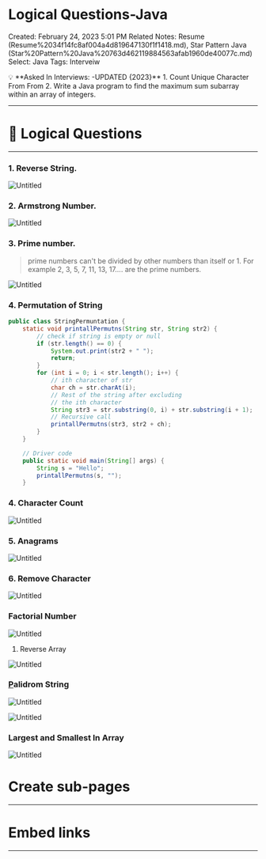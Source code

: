 # Logical Questions-Java

Created: February 24, 2023 5:01 PM
Related Notes: Resume (Resume%2034f14fc8af004a4d819647130f1f1418.md), Star Pattern Java (Star%20Pattern%20Java%20763d462119884563afab1960de40077c.md)
Select: Java
Tags: Interveiw

<aside>
💡 **Asked In Interviews: -UPDATED {2023}**
1. Count Unique Character From From
2. Write a Java program to find the maximum sum subarray within an array of integers.

</aside>

---

# 💖 Logical Questions

---

### 1. Reverse String.

![Untitled](Logical%20Questions-Java%20850195ff45bd4963bfaf6466c1ad2655/Untitled.png)

### 2. Armstrong Number.

![Untitled](Logical%20Questions-Java%20850195ff45bd4963bfaf6466c1ad2655/Untitled%201.png)

### 3. Prime number.

> prime numbers can't be divided by other numbers than itself or 1. For example 2, 3, 5, 7, 11, 13, 17.... are the prime numbers.
> 

![Untitled](Logical%20Questions-Java%20850195ff45bd4963bfaf6466c1ad2655/Untitled%202.png)

### 4. Permutation of String

```java
public class StringPermuntation {
    static void printallPermutns(String str, String str2) {
        // check if string is empty or null
        if (str.length() == 0) {
            System.out.print(str2 + " ");
            return;
        }
        for (int i = 0; i < str.length(); i++) {
            // ith character of str
            char ch = str.charAt(i);
            // Rest of the string after excluding
            // the ith character
            String str3 = str.substring(0, i) + str.substring(i + 1);
            // Recursive call
            printallPermutns(str3, str2 + ch);
        }
    }

    // Driver code
    public static void main(String[] args) {
        String s = "Hello";
        printallPermutns(s, "");
    }
```

### 4. Character Count

![Untitled](Logical%20Questions-Java%20850195ff45bd4963bfaf6466c1ad2655/Untitled%203.png)

### 5. Anagrams

![Untitled](Logical%20Questions-Java%20850195ff45bd4963bfaf6466c1ad2655/Untitled%204.png)

### 6. Remove Character

![Untitled](Logical%20Questions-Java%20850195ff45bd4963bfaf6466c1ad2655/Untitled%205.png)

### Factorial Number

![Untitled](Logical%20Questions-Java%20850195ff45bd4963bfaf6466c1ad2655/Untitled%206.png)

1. Reverse Array

![Untitled](Logical%20Questions-Java%20850195ff45bd4963bfaf6466c1ad2655/Untitled%207.png)

### **[P](https://mindmajix.com/program-logics-in-java#reverse)alidrom String**

![Untitled](Logical%20Questions-Java%20850195ff45bd4963bfaf6466c1ad2655/Untitled%208.png)

![Untitled](Logical%20Questions-Java%20850195ff45bd4963bfaf6466c1ad2655/Untitled%209.png)

### Largest and Smallest In Array

![Untitled](Logical%20Questions-Java%20850195ff45bd4963bfaf6466c1ad2655/Untitled%2010.png)

# Create sub-pages

---

# Embed links

---